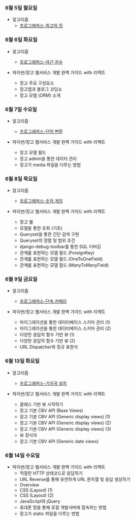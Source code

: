 ### 6월 5일 월요일

- 알고리즘
  - [프로그래머스-최고의 집](https://github.com/sc303030/algorithm_practice/blob/dff280724c9f55971c576c07a3610a16096b98ee/%ED%94%84%EB%A1%9C%EA%B7%B8%EB%9E%98%EB%A8%B8%EC%8A%A4/%5B%ED%94%84%EB%A1%9C%EA%B7%B8%EB%9E%98%EB%A8%B8%EC%8A%A4%5D%20%EC%B5%9C%EA%B3%A0%EC%9D%98%20%EC%A7%91%ED%95%A9%20%ED%8C%8C%EC%9D%B4%EC%8D%AC.md)

### 6월 6일 화요일

- 알고리즘
  - [프로그래머스-야근 지수](https://github.com/sc303030/algorithm_practice/blob/1f8e7866aeb846a94a95403e813a5ca01637098e/%ED%94%84%EB%A1%9C%EA%B7%B8%EB%9E%98%EB%A8%B8%EC%8A%A4/%5B%ED%94%84%EB%A1%9C%EA%B7%B8%EB%9E%98%EB%A8%B8%EC%8A%A4%5D%20%EC%95%BC%EA%B7%BC%20%EC%A7%80%EC%88%98%20%ED%8C%8C%EC%9D%B4%EC%8D%AC.md)

- 파이썬/장고 웹서비스 개발 완벽 가이드 with 리액트
  - 장고 주요 구성요소
  - 장고앱과 블로그 코딩쇼
  - 장고 모델 (ORM) 소개

### 6월 7일 수요일

- 알고리즘
  - [프로그래머스-단어 변환](https://github.com/sc303030/algorithm_practice/blob/1d5c89d361dbe15edb1af8e6dcd7fb4a6e7d55ea/%ED%94%84%EB%A1%9C%EA%B7%B8%EB%9E%98%EB%A8%B8%EC%8A%A4/%5B%ED%94%84%EB%A1%9C%EA%B7%B8%EB%9E%98%EB%A8%B8%EC%8A%A4%5D%20%EB%8B%A8%EC%96%B4%20%EB%B3%80%ED%99%98%20%ED%8C%8C%EC%9D%B4%EC%8D%AC.md)

- 파이썬/장고 웹서비스 개발 완벽 가이드 with 리액트
  - 장고 모델 필드
  - 장고 admin을 통한 데이터 관리
  - 장고가 media 파일을 다루는 방법

### 6월 8일 목요일

- 알고리즘
  - [프로그래머스-숫자 게임](https://github.com/sc303030/algorithm_practice/blob/e940d70d43bfa6ff0c6354f9eed9bfe5ae4d6a21/%ED%94%84%EB%A1%9C%EA%B7%B8%EB%9E%98%EB%A8%B8%EC%8A%A4/%5B%ED%94%84%EB%A1%9C%EA%B7%B8%EB%9E%98%EB%A8%B8%EC%8A%A4%5D%20%EC%88%AB%EC%9E%90%20%EA%B2%8C%EC%9E%84%20%ED%8C%8C%EC%9D%B4%EC%8D%AC.md)

- 파이썬/장고 웹서비스 개발 완벽 가이드 with 리액트
  - 장고 쉘
  - 모델을 통한 조회 (기초)
  - Queryset을 통한 간단 검색 구현
  - Queryset의 정렬 및 범위 조건
  - django-debug-toolbar를 통한 SQL 디버깅
  - 관계를 표현하는 모델 필드 (ForeignKey)
  - 관계를 표현하는 모델 필드 (OneToOneField)
  - 관계를 표현하는 모델 필드 (ManyToManyField)

### 6월 9일 금요일

- 알고리즘
  - [프로그래머스-단속 카메라](https://github.com/sc303030/algorithm_practice/blob/2bb4dae7a29fbf12bf71432e6fbbc6151fe72794/%ED%94%84%EB%A1%9C%EA%B7%B8%EB%9E%98%EB%A8%B8%EC%8A%A4/%5B%ED%94%84%EB%A1%9C%EA%B7%B8%EB%9E%98%EB%A8%B8%EC%8A%A4%5D%20%EB%8B%A8%EC%86%8D%20%EC%B9%B4%EB%A9%94%EB%9D%BC%20%ED%8C%8C%EC%9D%B4%EC%8D%AC.md)

- 파이썬/장고 웹서비스 개발 완벽 가이드 with 리액트

  - 마이그레이션을 통한 데이터베이스 스키마 관리 (1)
  - 마이그레이션을 통한 데이터베이스 스키마 관리 (2)
  - 다양한 응답의 함수 기반 뷰 (1)
  - 다양한 응답의 함수 기반 뷰 (2)
  - URL Dispatcher와 정규 표현식
  

### 6월 13일 화요일

- 알고리즘
  - [프로그래머스-기지국 설치](https://github.com/sc303030/algorithm_practice/blob/f746b0d6c660968a25f8bf7271f988a1c6f07f5d/%ED%94%84%EB%A1%9C%EA%B7%B8%EB%9E%98%EB%A8%B8%EC%8A%A4/%5B%ED%94%84%EB%A1%9C%EA%B7%B8%EB%9E%98%EB%A8%B8%EC%8A%A4%5D%20%EA%B8%B0%EC%A7%80%EA%B5%AD%20%EC%84%A4%EC%B9%98%20%ED%8C%8C%EC%9D%B4%EC%8D%AC.md)

- 파이썬/장고 웹서비스 개발 완벽 가이드 with 리액트
  - 클래스 기반 뷰 시작하기
  - 장고 기본 CBV API (Base Views)
  - 장고 기본 CBV API (Generic display views) (1)
  - 장고 기본 CBV API (Generic display views) (2)
  - 장고 기본 CBV API (Generic display views) (3)
  - 뷰 장식자
  - 장고 기본 CBV API (Generic date views)

### 6월 14일 수요일

- 파이썬/장고 웹서비스 개발 완벽 가이드 with 리액트
  - 적절한 HTTP 상태코드로 응답하기
  - URL Reverse를 통해 유연하게 URL 문자열 및 응답 생성하기
  - Overview
  - CSS (Layout) (1)
  - CSS (Layout) (2)
  - JavaScript와 jQuery
  - 휴대폰 망을 통해 로컬 개발서버에 접속하는 방법
  - 장고가 static 파일을 다루는 방법